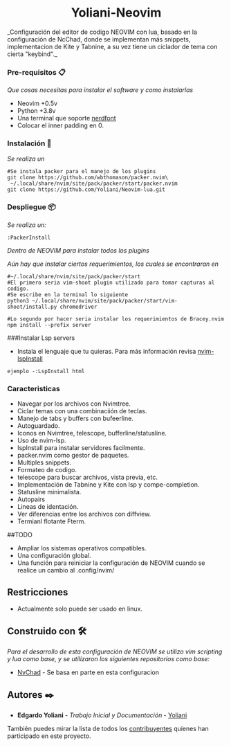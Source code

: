
<h1 align="center">Yoliani-Neovim</h1>
_Configuración del editor de codigo NEOVIM con lua, basado en la configuración de NcChad, donde se implementan más snippets, implementacion de Kite y Tabnine, a su vez tiene un ciclador de tema con cierta "keybind"._

### Pre-requisitos 📋

_Que cosas necesitas para instalar el software y como instalarlas_


- Neovim +0.5v
- Python +3.8v
- Una terminal que soporte [nerdfont](https://github.com/ryanoasis/nerd-fonts)
- Colocar el inner padding en 0.


### Instalación 🔧

_Se realiza un_ 
```
#Se instala packer para el manejo de los plugins
git clone https://github.com/wbthomason/packer.nvim\
 ~/.local/share/nvim/site/pack/packer/start/packer.nvim
git clone https://github.com/Yoliani/Neovim-lua.git
```
 
### Despliegue 📦
_Se realiza un:_


```
:PackerInstall

```

_Dentro de NEOVIM para instalar todos los plugins_

_Aún hay que instalar ciertos requerimientos, los cuales se encontraran en_

```
#~/.local/share/nvim/site/pack/packer/start
#El primero seria vim-shoot plugin utilizado para tomar capturas al codigo.
#Se escribe en la terminal lo siguiente
python3 ~/.local/share/nvim/site/pack/packer/start/vim-shoot/install.py chromedriver

#Lo segundo por hacer seria instalar los requerimientos de Bracey.nvim
npm install --prefix server

```

###Instalar Lsp servers
- Instala el lenguaje que tu quieras. Para más información revisa [nvim-lspInstall](https://github.com/kabouzeid/nvim-lspinstall)


```
ejemplo -:LspInstall html
```


### Caracteristicas 
- Navegar por los archivos con Nvimtree.
- Ciclar temas con una combinaciión de teclas.
- Manejo de tabs y buffers con bufeerline.
- Autoguardado.
- Iconos en Nvimtree, telescope, bufferline/statusline.
- Uso de nvim-lsp.
- lspInstall para instalar servidores facilmente.
- packer.nvim como gestor de paquetes.
- Multiples snippets.
- Formateo de codigo.
- telescope para buscar archivos, vista previa, etc.
- Implementación de Tabnine y Kite con lsp y compe-completion.
- Statusline minimalista.
- Autopairs
- Lineas de identación.
- Ver diferencias entre los archivos con diffview.
- Termianl flotante Fterm.



##TODO 
- Ampliar los sistemas operativos compatibles.
- Una configuración global.
- Una función para reiniciar la configuración de NEOVIM cuando se realice un cambio al .config/nvim/

## Restricciones
* Actualmente solo puede ser usado en linux.

## Construido con 🛠️

_Para el desarrollo de esta configuración de NEOVIM se utilizo vim scripting y lua como base, y se utilizaron los siguientes repositorios como base:_

* [NvChad](https://github.com/siduck76/NvChad) - Se basa en parte en esta configuracion

## Autores ✒️

* **Edgardo Yoliani** - *Trabajo Inicial y Documentación* - [Yoliani](https://github.com/Yoliani)


También puedes mirar la lista de todos los [contribuyentes](https://github.com/your/project/contributors) quíenes han participado en este proyecto. 










